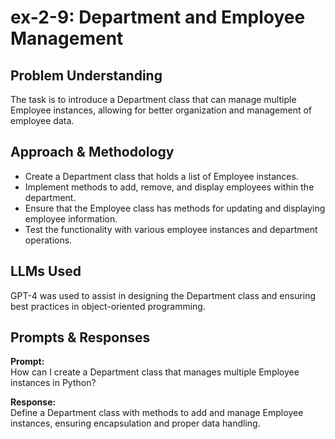 # ex-2-9: Department and Employee Management

## Problem Understanding
The task is to introduce a Department class that can manage multiple Employee instances, allowing for better organization and management of employee data.

## Approach & Methodology
- Create a Department class that holds a list of Employee instances.
- Implement methods to add, remove, and display employees within the department.
- Ensure that the Employee class has methods for updating and displaying employee information.
- Test the functionality with various employee instances and department operations.

## LLMs Used
GPT-4 was used to assist in designing the Department class and ensuring best practices in object-oriented programming.

## Prompts & Responses
**Prompt:**  
How can I create a Department class that manages multiple Employee instances in Python?

**Response:**  
Define a Department class with methods to add and manage Employee instances, ensuring encapsulation and proper data handling.
